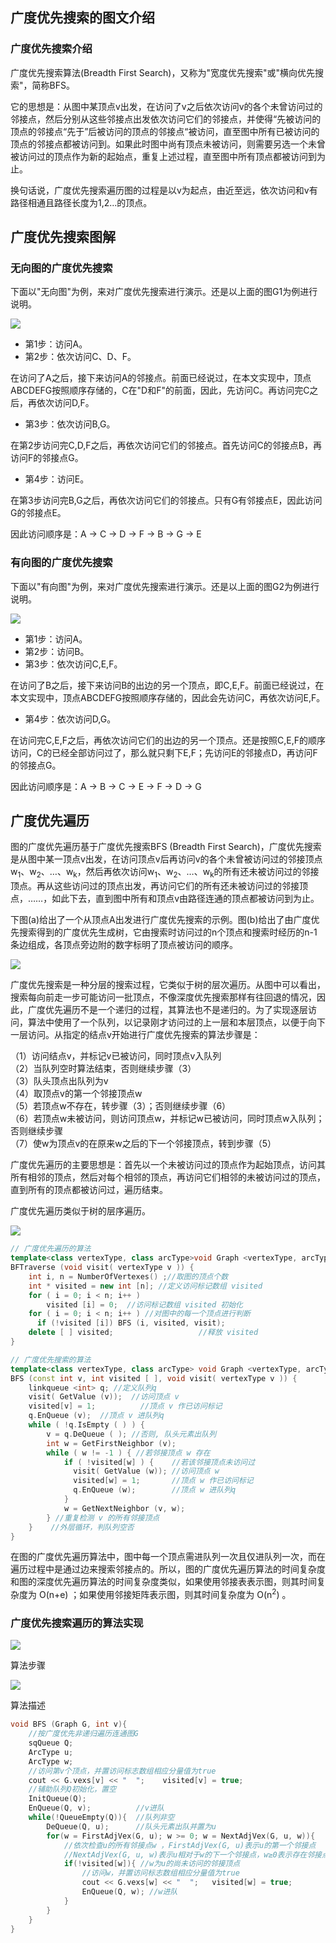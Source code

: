 ## 广度优先搜索的图文介绍

### 广度优先搜索介绍

广度优先搜索算法(Breadth First Search)，又称为"宽度优先搜索"或"横向优先搜索"，简称BFS。

它的思想是：从图中某顶点v出发，在访问了v之后依次访问v的各个未曾访问过的邻接点，然后分别从这些邻接点出发依次访问它们的邻接点，并使得“先被访问的顶点的邻接点“先于”后被访问的顶点的邻接点“被访问，直至图中所有已被访问的顶点的邻接点都被访问到。如果此时图中尚有顶点未被访问，则需要另选一个未曾被访问过的顶点作为新的起始点，重复上述过程，直至图中所有顶点都被访问到为止。

换句话说，广度优先搜索遍历图的过程是以v为起点，由近至远，依次访问和v有路径相通且路径长度为1,2...的顶点。

## 广度优先搜索图解

### 无向图的广度优先搜索

下面以"无向图"为例，来对广度优先搜索进行演示。还是以上面的图G1为例进行说明。

![](../assets/4.9.jpg)

- 第1步：访问A。
- 第2步：依次访问C、D、F。

在访问了A之后，接下来访问A的邻接点。前面已经说过，在本文实现中，顶点ABCDEFG按照顺序存储的，C在"D和F"的前面，因此，先访问C。再访问完C之后，再依次访问D,F。

- 第3步：依次访问B,G。

在第2步访问完C,D,F之后，再依次访问它们的邻接点。首先访问C的邻接点B，再访问F的邻接点G。

- 第4步：访问E。

在第3步访问完B,G之后，再依次访问它们的邻接点。只有G有邻接点E，因此访问G的邻接点E。

因此访问顺序是：A -> C -> D -> F -> B -> G -> E

### 有向图的广度优先搜索

下面以"有向图"为例，来对广度优先搜索进行演示。还是以上面的图G2为例进行说明。

![](../assets/4.10.jpg)

- 第1步：访问A。
- 第2步：访问B。
- 第3步：依次访问C,E,F。

在访问了B之后，接下来访问B的出边的另一个顶点，即C,E,F。前面已经说过，在本文实现中，顶点ABCDEFG按照顺序存储的，因此会先访问C，再依次访问E,F。

- 第4步：依次访问D,G。

在访问完C,E,F之后，再依次访问它们的出边的另一个顶点。还是按照C,E,F的顺序访问，C的已经全部访问过了，那么就只剩下E,F；先访问E的邻接点D，再访问F的邻接点G。

因此访问顺序是：A -> B -> C -> E -> F -> D -> G

## 广度优先遍历

图的广度优先遍历基于广度优先搜索BFS (Breadth First Search)，广度优先搜索是从图中某一顶点v出发，在访问顶点v后再访问v的各个未曾被访问过的邻接顶点w<sub>1</sub>、w<sub>2</sub>、…、w<sub>k</sub>，然后再依次访问w<sub>1</sub>、w<sub>2</sub>、…、w<sub>k</sub>的所有还未被访问过的邻接顶点。再从这些访问过的顶点出发，再访问它们的所有还未被访问过的邻接顶点，……，如此下去，直到图中所有和顶点v由路径连通的顶点都被访问到为止。 

下图(a)给出了一个从顶点A出发进行广度优先搜索的示例。图(b)给出了由广度优先搜索得到的广度优先生成树，它由搜索时访问过的n个顶点和搜索时经历的n-1条边组成，各顶点旁边附的数字标明了顶点被访问的顺序。 

![](img/广度优先遍历.png)

广度优先搜索是一种分层的搜索过程，它类似于树的层次遍历。从图中可以看出，搜索每向前走一步可能访问一批顶点，不像深度优先搜索那样有往回退的情况，因此，广度优先遍历不是一个递归的过程，其算法也不是递归的。为了实现逐层访问，算法中使用了一个队列，以记录刚才访问过的上一层和本层顶点，以便于向下一层访问。从指定的结点v开始进行广度优先搜索的算法步骤是：

（1）访问结点v，并标记v已被访问，同时顶点v入队列			
（2）当队列空时算法结束，否则继续步骤（3）		
（3）队头顶点出队列为v			
（4）取顶点v的第一个邻接顶点w		
（5）若顶点w不存在，转步骤（3）；否则继续步骤（6）				
（6）若顶点w未被访问，则访问顶点w，并标记w已被访问，同时顶点w入队列；否则继续步骤				
（7）使w为顶点v的在原来w之后的下一个邻接顶点，转到步骤（5）

广度优先遍历的主要思想是：首先以一个未被访问过的顶点作为起始顶点，访问其所有相邻的顶点，然后对每个相邻的顶点，再访问它们相邻的未被访问过的顶点，直到所有的顶点都被访问过，遍历结束。

广度优先遍历类似于树的层序遍历。

![](img/广度优先搜索.png)

```c++
// 广度优先遍历的算法
template<class vertexType, class arcType>void Graph <vertexType, arcType> ::
BFTraverse (void visit( vertexType v )) { 
    int i, n = NumberOfVertexes() ;//取图的顶点个数
    int * visited = new int [n]; //定义访问标记数组 visited
    for ( i = 0; i < n; i++ ) 
        visited [i] = 0;  //访问标记数组 visited 初始化
    for ( i = 0; i < n; i++ ) //对图中的每一个顶点进行判断
      if (!visited [i]) BFS (i, visited, visit);
    delete [ ] visited;                   //释放 visited 
}

// 广度优先搜索的算法
template<class vertexType, class arcType> void Graph <vertexType, arcType> ::
BFS (const int v, int visited [ ], void visit( vertexType v )) {
    linkqueue <int> q; //定义队列q
    visit( GetValue (v));  //访问顶点 v
    visited[v] = 1;          //顶点 v 作已访问标记
    q.EnQueue (v);  //顶点 v 进队列q
    while ( !q.IsEmpty ( ) ) { 
        v = q.DeQueue ( ); //否则, 队头元素出队列
        int w = GetFirstNeighbor (v);        
        while ( w != -1 ) { //若邻接顶点 w 存在
            if ( !visited[w] ) {    //若该邻接顶点未访问过
              visit( GetValue (w)); //访问顶点 w
              visited[w] = 1;       //顶点 w 作已访问标记
              q.EnQueue (w);        //顶点 w 进队列q       
            }
            w = GetNextNeighbor (v, w);
        } //重复检测 v 的所有邻接顶点
	}    //外层循环，判队列空否
}
```
在图的广度优先遍历算法中，图中每一个顶点需进队列一次且仅进队列一次，而在遍历过程中是通过边来搜索邻接点的。所以，图的广度优先遍历算法的时间复杂度和图的深度优先遍历算法的时间复杂度类似，如果使用邻接表表示图，则其时间复杂度为 O(n+e) ；如果使用邻接矩阵表示图，则其时间复杂度为 O(n<sup>2</sup>) 。

### 广度优先搜索遍历的算法实现

![](img/广度优先搜索2.png)

算法步骤

![](img/广度优先搜索3.png)

算法描述

```c++
void BFS (Graph G, int v){ 
    //按广度优先非递归遍历连通图G 
	sqQueue Q;
	ArcType u;
	ArcType w;
	//访问第v个顶点，并置访问标志数组相应分量值为true 
    cout << G.vexs[v] << "  ";    visited[v] = true; 
  	//辅助队列Q初始化，置空
    InitQueue(Q);              													
    EnQueue(Q, v);          //v进队 
    while(!QueueEmpty(Q)){  //队列非空 
		DeQueue(Q, u);      //队头元素出队并置为u
		for(w = FirstAdjVex(G, u); w >= 0; w = NextAdjVex(G, u, w)){
			//依次检查u的所有邻接点w ，FirstAdjVex(G, u)表示u的第一个邻接点 
			//NextAdjVex(G, u, w)表示u相对于w的下一个邻接点，w≥0表示存在邻接点
			if(!visited[w]){ //w为u的尚未访问的邻接顶点
              	//访问w，并置访问标志数组相应分量值为true 
				cout << G.vexs[w] << "  ";   visited[w] = true;					
				EnQueue(Q, w); //w进队
			}
		}
    }
}
```